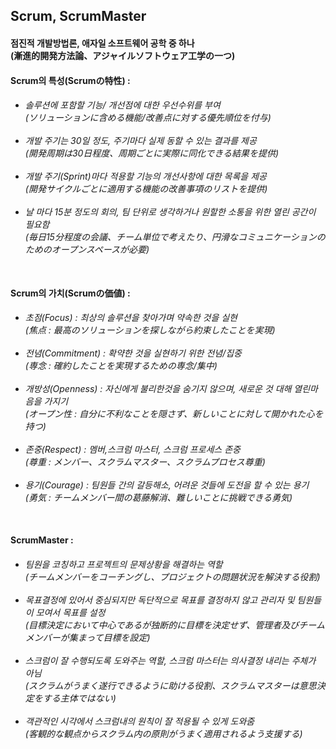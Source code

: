 <h2>Scrum, ScrumMaster</h2>
<h4>
점진적 개발방법론, 애자일 소프트웨어 공학 중 하나<br>
(漸進的開発方法論、アジャイルソフトウェア工学の一つ)
</h4> 


<h4>
Scrum의 특성(Scrumの特性) : 
</h4>
<h6> 
 
 - 솔루션에 포함할 기능/ 개선점에 대한 우선수위를 부여<br>
 (ソリューションに含める機能/改善点に対する優先順位を付与)<br><br> 
 - 개발 주기는 30일 정도, 주기마다 실제 동할 수 있는 결과를 제공<br>
 (開発周期は30日程度、周期ごとに実際に同化できる結果を提供)<br><br> 
 - 개발 주기(Sprint)마다 적용할 기능의 개선사항에 대한 목록을 제공<br>
 (開発サイクルごとに適用する機能の改善事項のリストを提供)<br><br> 
 - 날 마다 15분 정도의 회의, 팀 단위로 생각하거나 원할한 소통을 위한 열린 공간이 필요함<br>
 (毎日15分程度の会議、チーム単位で考えたり、円滑なコミュニケーションのためのオープンスペースが必要)<br><br> 
       
</h6>  

<h4>
Scrum의 가치(Scrumの価値) : 
</h4>
<h6> 
 
 - 초점(Focus) : 최상의 솔루션을 찾아가며 약속한 것을 실현<br>
 (焦点 : 最高のソリューションを探しながら約束したことを実現)<br><br> 
 - 전념(Commitment) : 확약한 것을 실현하기 위한 전념/집중<br>
 (専念 : 確約したことを実現するための専念/集中)<br><br> 
 - 개방성(Openness) : 자신에게 불리한것을 숨기지 않으며, 새로운 것 대해 열린마음을 가지기<br>
 (オープン性 : 自分に不利なことを隠さず、新しいことに対して開かれた心を持つ)<br><br> 
 - 존중(Respect) : 멤버,스크럼 마스터, 스크럼 프로세스 존중<br>
 (尊重 : メンバー、スクラムマスター、スクラムプロセス尊重)<br><br> 
 - 용기(Courage) : 팀원들 간의 갈등해소, 어려운 것들에 도전을 할 수 있는 용기<br>
 (勇気 : チームメンバー間の葛藤解消、難しいことに挑戦できる勇気)<br><br>
 
</h6>  

<h4>
ScrumMaster : 
</h4>
<h6> 
 
 - 팀원을 코칭하고 프로젝트의 문제상황을 해결하는 역할<br>
 (チームメンバーをコーチングし、プロジェクトの問題状況を解決する役割)<br><br> 
 - 목표결정에 있어서 중심되지만 독단적으로 목표를 결정하지 않고 관리자 및 팀원들이 모여서 목표를 설정<br>
 (目標決定において中心であるが独断的に目標を決定せず、管理者及びチームメンバーが集まって目標を設定)<br><br> 
 - 스크럼이 잘 수행되도록 도와주는 역할, 스크럼 마스터는 의사결정 내리는 주체가 아님 <br>
 (スクラムがうまく遂行できるように助ける役割、スクラムマスターは意思決定をする主体ではない)<br><br> 
 - 객관적인 시각에서 스크럼내의 원칙이 잘 적용될 수 있게 도와줌 <br>
 (客観的な観点からスクラム内の原則がうまく適用されるよう支援する)<br><br> 
 
</h6>  

